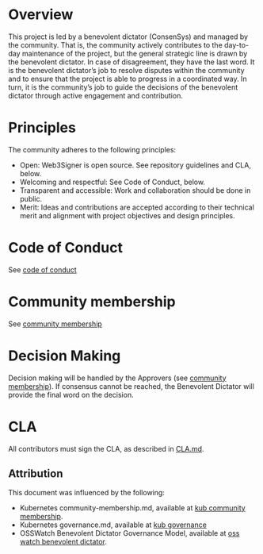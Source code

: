 # Overview
This project is led by a benevolent dictator (ConsenSys) and managed by the community. That is, the
community actively contributes to the day-to-day maintenance of the project, but the general
strategic line is drawn by the benevolent dictator. In case of disagreement, they have the last word.
It is the benevolent dictator’s job to resolve disputes within the community and to ensure that the
project is able to progress in a coordinated way. In turn, it is the community’s job to guide the
decisions of the benevolent dictator through active engagement and contribution.


# Principles

The community adheres to the following principles:
* Open: Web3Signer is open source. See repository guidelines and CLA, below.
* Welcoming and respectful: See Code of Conduct, below.
* Transparent and accessible: Work and collaboration should be done in public. 
* Merit: Ideas and contributions are accepted according to their technical merit and alignment with
project objectives and design principles.

# Code of Conduct
See [code of conduct]

# Community membership

See [community membership]

# Decision Making
Decision making will be handled by the Approvers (see [community membership]).  If consensus cannot 
be reached, the Benevolent Dictator will provide the final word on the decision.

# CLA

All contributors must sign the CLA, as described in [CLA.md].
## Attribution

This document was influenced by the following:
- Kubernetes community-membership.md, available at [kub community membership].
- Kubernetes governance.md, available at [kub governance]  
- OSSWatch Benevolent Dictator Governance Model, available at [oss watch benevolent dictator].  

[CLA.md]: /CLA.md
[code of conduct]: /CODE-OF-CONDUCT.md
[community membership]: /COMMUNITY_MEMBERSHIP.md
[oss watch benevolent dictator]: http://oss-watch.ac.uk/resources/benevolentdictatorgovernancemodel
[kub community membership]: https://raw.githubusercontent.com/kubernetes/community/master/community-membership.md
[kub governance]:https://github.com/kubernetes/community/blob/master/governance.md
